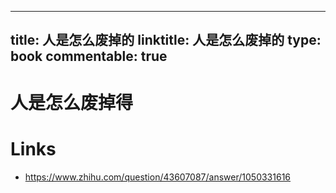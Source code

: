 
---
title: 人是怎么废掉的
linktitle: 人是怎么废掉的
type: book
commentable: true
---

# 人是怎么废掉得

# Links

- https://www.zhihu.com/question/43607087/answer/1050331616

    